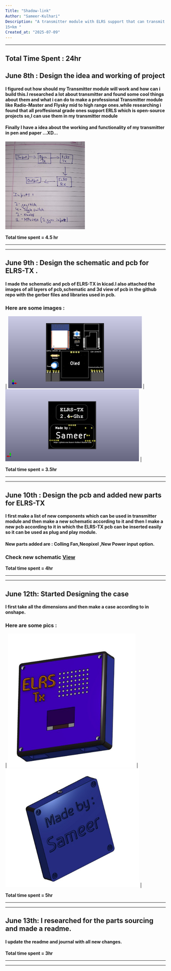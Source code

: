 ```yaml
---
Title: "Shadow-link"
Author: "Sameer-Kulhari"
Description: "A transmitter module with ELRS support that can transmit data to 1
15+km "
Created_at: "2025-07-09"
---
```

---
**Total Time Spent : 24hr**
---

## June 8th : Design the idea and working of project
#### I figured out how should my Transmitter module will work and how can i build this.I researched a lot about transmitter and found some cool things about them and what i can do to make a professional Transmitter module like Radio-Master and Flysky mid to high range ones.while researching i found that all proffesional grade ones support ERLS which is open-source projects so,I can use them in my transmitter module
#### Finally I have a idea about the working and functionality of my transmitter in pen and paper ...XD...

<img src="Images/Journal/June-8th.jpeg" width="250" />

**Total time spent = 4.5 hr**

---
---

## June 9th : Design the schematic and pcb for ELRS-TX .
#### I made the schematic and pcb of ELRS-TX in kicad.I also attached the images of all layers of pcb,schematic and 3d view of pcb in the github repo with the gerber files and libraries used in pcb.
### Here are some images :
| <img src="Images/PCB/ELRS/Shadow-Link-Top.png" width="420" /> | <img src="Images/PCB/ELRS/Shadow-Link-Bottom.png" width="420" /> |

**Total time spent = 3.5hr**

---
---

## June 10th : Design the pcb and added new parts for ELRS-TX
#### I first make a list of new components which can be used in transmitter module and then make a new schematic according to it and then I make a new pcb according to it in which the ELRS-TX pcb can be inserted easily so it can be used as plug and play module.
#### New parts added are : Colling Fan,Neopixel ,New Power input option.
### Check new schematic [View](Images/PCB/ELRS/schematic.pdf)

**Total time spent = 4hr**

---
---

## June 12th: Started Designing the case
#### I first take all the dimensions and then make a case according to in onshape.
### Here are some pics :
| <img src="Images/CAD/Top.png" width="400" /> |<img src="Images/CAD/Bottom.png" width="420" /> |

**Total time spent = 5hr**

---
---

## June 13th: I researched for the parts sourcing and made a readme.
#### I update the readme and journal with all new changes.

**Total time spent = 3hr**

---
---

